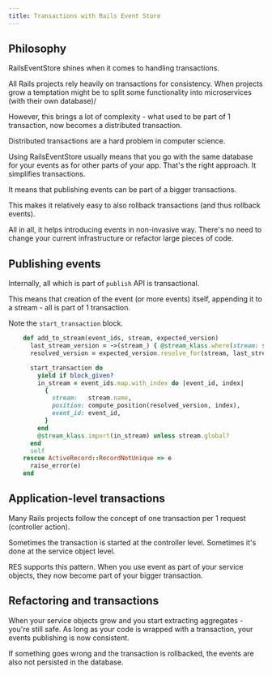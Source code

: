 ```yaml
---
title: Transactions with Rails Event Store
---
```


## Philosophy

RailsEventStore shines when it comes to handling transactions.

All Rails projects rely heavily on transactions for consistency.
When projects grow a temptation might be to split some functionality into microservices (with their own database)/

However, this brings a lot of complexity - what used to be part of 1 transaction, now becomes a distributed transaction.

Distributed transactions are a hard problem in computer science.

Using RailsEventStore usually means that you go with the same database for your events as for other parts of your app.
That's the right approach. It simplifies transactions.

It means that publishing events can be part of a bigger transactions.

This makes it relatively easy to also rollback transactions (and thus rollback events).

All in all, it helps introducing events in non-invasive way. 
There's no need to change your current infrastructure or refactor large pieces of code.

## Publishing events

Internally, all which is part of `publish` API is transactional.

This means that creation of the event (or more events) itself, appending it to a stream - all is part of 1 transaction.

Note the `start_transaction` block.

```ruby
    def add_to_stream(event_ids, stream, expected_version)
      last_stream_version = ->(stream_) { @stream_klass.where(stream: stream_.name).order("position DESC").first.try(:position) }
      resolved_version = expected_version.resolve_for(stream, last_stream_version)

      start_transaction do
        yield if block_given?
        in_stream = event_ids.map.with_index do |event_id, index|
          {
            stream:   stream.name,
            position: compute_position(resolved_version, index),
            event_id: event_id,
          }
        end
        @stream_klass.import(in_stream) unless stream.global?
      end
      self
    rescue ActiveRecord::RecordNotUnique => e
      raise_error(e)
    end

```

## Application-level transactions

Many Rails projects follow the concept of one transaction per 1 request (controller action).

Sometimes the transaction is started at the controller level. Sometimes it's done at the service object level.

RES supports this pattern. 
When you use event as part of your service objects, they now become part of your bigger transaction.

## Refactoring and transactions

When your service objects grow and you start extracting aggregates - you're still safe. 
As long as your code is wrapped with a transaction, your events publishing is now consistent.

If something goes wrong and the transaction is rollbacked, the events are also not persisted in the database.
